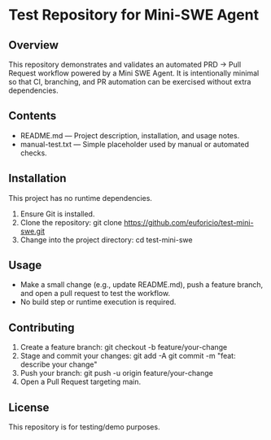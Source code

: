 # Test Repository for Mini-SWE Agent

## Overview
This repository demonstrates and validates an automated PRD → Pull Request workflow powered by a Mini SWE Agent. It is intentionally minimal so that CI, branching, and PR automation can be exercised without extra dependencies.

## Contents
- README.md — Project description, installation, and usage notes.
- manual-test.txt — Simple placeholder used by manual or automated checks.

## Installation
This project has no runtime dependencies.

1) Ensure Git is installed.
2) Clone the repository:
   git clone https://github.com/euforicio/test-mini-swe.git
3) Change into the project directory:
   cd test-mini-swe

## Usage
- Make a small change (e.g., update README.md), push a feature branch, and open a pull request to test the workflow.
- No build step or runtime execution is required.

## Contributing
1) Create a feature branch:
   git checkout -b feature/your-change
2) Stage and commit your changes:
   git add -A
   git commit -m "feat: describe your change"
3) Push your branch:
   git push -u origin feature/your-change
4) Open a Pull Request targeting main.

## License
This repository is for testing/demo purposes.
